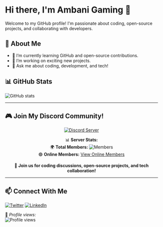 # Hi there, I'm Ambani Gaming 👋

Welcome to my GitHub profile! I'm passionate about coding, open-source projects, and collaborating with developers.

## 🚀 About Me
- 🌱 I’m currently learning GitHub and open-source contributions.
- 🔭 I’m working on exciting new projects.
- 💬 Ask me about coding, development, and tech!

## 📊 GitHub Stats
![GitHub stats](https://github-readme-stats.vercel.app/api?username=ambanigaming0&show_icons=true&theme=radical)

---

## 🎮 Join My Discord Community!

<div align="center">
  
[![Discord Server](https://img.shields.io/discord/1162359083102384189?label=Join%20Our%20Discord&logo=discord&logoColor=white&style=for-the-badge&color=5865F2)](https://discord.gg/ncop)

📊 **Server Stats:**  
🌍 **Total Members:** ![Members](https://img.shields.io/discord/YOUR_SERVER_ID?label=Members&logo=discord&color=7289DA)  
🟢 **Online Members:** [View Online Members](https://discord.com/widget?id=1162359083102384189&theme=dark)


💬 **Join us for coding discussions, open-source projects, and tech collaboration!**  

</div>

---

## 📫 Connect With Me
[![Twitter](https://img.shields.io/badge/Twitter-%231DA1F2.svg?&style=for-the-badge&logo=twitter&logoColor=white)](https://twitter.com/)
[![LinkedIn](https://img.shields.io/badge/LinkedIn-%230077B5.svg?&style=for-the-badge&logo=linkedin&logoColor=white)](https://linkedin.com/in/)

🔹 *Profile views:*  
![Profile views](https://komarev.com/ghpvc/?username=your-username&style=flat-square)
